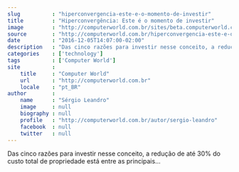 ```yaml
---
slug          : "hiperconvergencia-este-e-o-momento-de-investir"
title         : "Hiperconvergência: Este é o momento de investir"
image         : "http://computerworld.com.br/sites/beta.computerworld.com.br/files/news_articles/infraestrutura_0.jpg"
source        : "http://computerworld.com.br/hiperconvergencia-este-e-o-momento-de-investir"
date          : "2016-12-05T14:07:00-02:00"
description   : "Das cinco razões para investir nesse conceito, a redução de até 30% do custo total de propriedade está entre as principais..."
categories    : ['technology']
tags          : ['Computer World']
site          :
    title     : "Computer World"
    url       : "http://computerworld.com.br"
    locale    : "pt_BR"
author        :
    name      : "Sérgio Leandro"
    image     : null
    biography : null
    profile   : "http://computerworld.com.br/autor/sergio-leandro"
    facebook  : null
    twitter   : null
---
```


Das cinco razões para investir nesse conceito, a redução de até 30% do custo total de propriedade está entre as principais...
